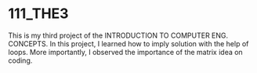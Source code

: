 # 111_THE3
This is my third project of the INTRODUCTION TO COMPUTER ENG. CONCEPTS. In this project, I learned how to
imply solution with the help of loops. More importantly, I observed the importance of the matrix idea on
coding.
